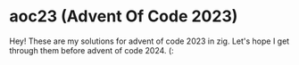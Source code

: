 # aoc23 (Advent Of Code 2023)
Hey! These are my solutions for advent of code 2023 in zig. Let's hope I get through them before advent of code 2024. (:
